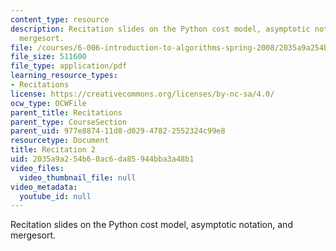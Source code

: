 ```yaml
---
content_type: resource
description: Recitation slides on the Python cost model, asymptotic notation, and
  mergesort.
file: /courses/6-006-introduction-to-algorithms-spring-2008/2035a9a254b60ac6da85944bba3a48b1_recitation02.pdf
file_size: 511600
file_type: application/pdf
learning_resource_types:
- Recitations
license: https://creativecommons.org/licenses/by-nc-sa/4.0/
ocw_type: OCWFile
parent_title: Recitations
parent_type: CourseSection
parent_uid: 977e8874-11d8-d029-4782-2552324c99e8
resourcetype: Document
title: Recitation 2
uid: 2035a9a2-54b6-0ac6-da85-944bba3a48b1
video_files:
  video_thumbnail_file: null
video_metadata:
  youtube_id: null
---
```

Recitation slides on the Python cost model, asymptotic notation, and mergesort.